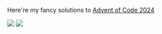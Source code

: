 Here're my fancy solutions to [Advent of Code 2024](https://adventofcode.com/2024)

![](https://img.shields.io/badge/days%20completed-11-red) ![](https://img.shields.io/badge/stars%20⭐-22-yellow)
